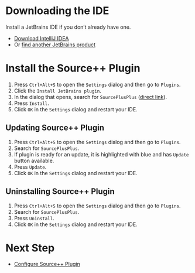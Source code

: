 # Downloading the IDE

Install a JetBrains IDE if you don’t already have one.

-  [Download IntelliJ IDEA](https://www.jetbrains.com/idea/download/)
- Or [find another JetBrains product](https://www.jetbrains.com/products.html)

# Install the Source++ Plugin

1. Press `Ctrl+Alt+S` to open the `Settings` dialog and then go to `Plugins`.
2. Click the `Install JetBrains plugin`.
3. In the dialog that opens, search for `SourcePlusPlus` ([direct link](https://plugins.jetbrains.com/plugin/12033-source-)).
4. Press `Install`.
5. Click `OK` in the `Settings` dialog and restart your IDE.

## Updating Source++ Plugin

1. Press `Ctrl+Alt+S` to open the `Settings` dialog and then go to `Plugins`.
2. Search for `SourcePlusPlus`.
3. If plugin is ready for an update, it is highlighted with blue and has `Update` button available.
4. Press `Update`.
5. Click `OK` in the `Settings` dialog and restart your IDE.

## Uninstalling Source++ Plugin

1. Press `Ctrl+Alt+S` to open the `Settings` dialog and then go to `Plugins`.
2. Search for `SourcePlusPlus`.
3. Press `Uninstall`.
4. Click `OK` in the `Settings` dialog and restart your IDE.

# Next Step

- [Configure Source++ Plugin](./06-configure-source-plugin.md)
